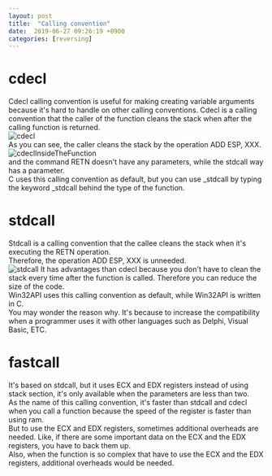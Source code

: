```yaml
---
layout: post
title:  "Calling convention"
date:  2019-06-27 09:26:19 +0900
categories: [reversing]
---
```

# cdecl
Cdecl calling convention is useful for making creating variable arguments because it's hard to handle on other calling conventions.
Cdecl is a calling convention that the caller of the function cleans the stack when after the calling function is returned.  
![cdecl](https://raw.githubusercontent.com/kim-yeon-gyu-exlock/kim-yeon-gyu-exlock.github.io/master/assets/pictures/cdecl.png)  
As you can see, the caller cleans the stack by the operation ADD ESP, XXX.  
![cdeclInsideTheFunction](https://raw.githubusercontent.com/kim-yeon-gyu-exlock/kim-yeon-gyu-exlock.github.io/master/assets/pictures/cdecl_inside_func.png)  
and the command RETN doesn't have any parameters, while the stdcall way has a parameter.  
C uses this calling convention as default, but you can use _stdcall by typing the keyword _stdcall behind the type of the function.

# stdcall
Stdcall is a calling convention that the callee cleans the stack when it's executing the RETN operation.  
Therefore, the operation ADD ESP, XXX is unneeded.  
![stdcall](https://raw.githubusercontent.com/kim-yeon-gyu-exlock/kim-yeon-gyu-exlock.github.io/master/assets/pictures/stdcall.png)
It has advantages than cdecl because you don't have to clean the stack every time after the function is called.  Therefore you can reduce the size of the code.  
Win32API uses this calling convention as default, while Win32API is written in C.  
You may wonder the reason why. It's because to increase the compatibility when a programmer uses it with other languages such as Delphi, Visual Basic, ETC.

# fastcall
It's based on stdcall, but it uses ECX and EDX registers instead of using stack section, it's only available when the parameters are less than two.  
As the name of this calling convention, it's faster than stdcall and cdecl when you call a function because the speed of the register is faster than using ram.  
But to use the ECX and EDX registers, sometimes additional overheads are needed. Like, if there are some important data on the ECX and the EDX registers, you have to back them up.  
Also, when the function is so complex that have to use the ECX and the EDX registers, additional overheads would be needed.
